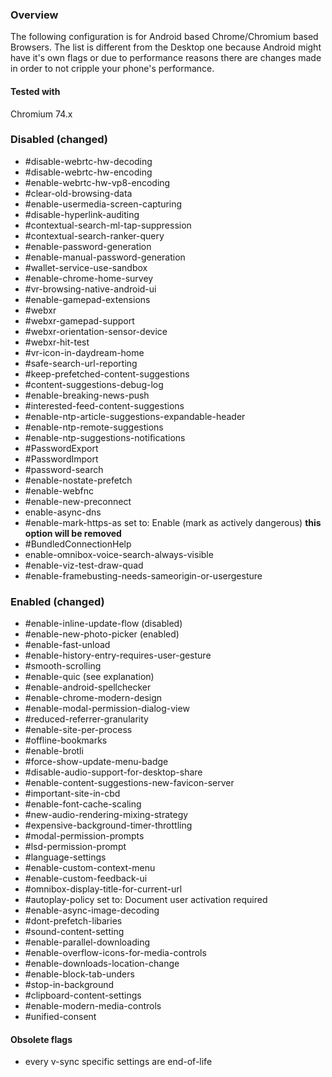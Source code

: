 ### Overview

The following configuration is for Android based Chrome/Chromium based Browsers. The list is different from the Desktop one because Android might have it's own flags or due to performance reasons there are changes made in order to not cripple your phone's performance.

#### Tested with

Chromium 74.x


### Disabled (changed)

* #disable-webrtc-hw-decoding
* #disable-webrtc-hw-encoding
* #enable-webrtc-hw-vp8-encoding
* #clear-old-browsing-data
* #enable-usermedia-screen-capturing
* #disable-hyperlink-auditing
* #contextual-search-ml-tap-suppression
* #contextual-search-ranker-query
* #enable-password-generation
* #enable-manual-password-generation
* #wallet-service-use-sandbox
* #enable-chrome-home-survey
* #vr-browsing-native-android-ui
* #enable-gamepad-extensions
* #webxr
* #webxr-gamepad-support
* #webxr-orientation-sensor-device
* #webxr-hit-test
* #vr-icon-in-daydream-home
* #safe-search-url-reporting
* #keep-prefetched-content-suggestions
* #content-suggestions-debug-log
* #enable-breaking-news-push
* #interested-feed-content-suggestions
* #enable-ntp-article-suggestions-expandable-header
* #enable-ntp-remote-suggestions
* #enable-ntp-suggestions-notifications
* #PasswordExport
* #PasswordImport
* #password-search
* #enable-nostate-prefetch
* #enable-webfnc
* #enable-new-preconnect
* enable-async-dns
* #enable-mark-https-as set to: Enable (mark as actively dangerous) **this option will be removed**
* #BundledConnectionHelp
* enable-omnibox-voice-search-always-visible
* #enable-viz-test-draw-quad
* #enable-framebusting-needs-sameorigin-or-usergesture


### Enabled (changed)

* #enable-inline-update-flow (disabled)
* #enable-new-photo-picker (enabled)
* #enable-fast-unload
* #enable-history-entry-requires-user-gesture
* #smooth-scrolling
* #enable-quic (see explanation)
* #enable-android-spellchecker
* #enable-chrome-modern-design
* #enable-modal-permission-dialog-view
* #reduced-referrer-granularity
* #enable-site-per-process
* #offline-bookmarks
* #enable-brotli
* #force-show-update-menu-badge
* #disable-audio-support-for-desktop-share
* #enable-content-suggestions-new-favicon-server
* #important-site-in-cbd
* #enable-font-cache-scaling
* #new-audio-rendering-mixing-strategy
* #expensive-background-timer-throttling
* #modal-permission-prompts
* #lsd-permission-prompt
* #language-settings
* #enable-custom-context-menu
* #enable-custom-feedback-ui
* #omnibox-display-title-for-current-url
* #autoplay-policy set to: Document user activation required
* #enable-async-image-decoding
* #dont-prefetch-libaries
* #sound-content-setting
* #enable-parallel-downloading
* #enable-overflow-icons-for-media-controls
* #enable-downloads-location-change
* #enable-block-tab-unders
* #stop-in-background
* #clipboard-content-settings
* #enable-modern-media-controls
* #unified-consent


#### Obsolete flags 

* every v-sync specific settings are end-of-life
